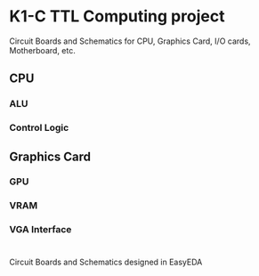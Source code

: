 # K1-C TTL Computing project

Circuit Boards and Schematics for CPU, Graphics Card, I/O cards, Motherboard, etc.

## CPU

### ALU
### Control Logic

## Graphics Card

### GPU
### VRAM
### VGA Interface

#
Circuit Boards and Schematics designed in EasyEDA

